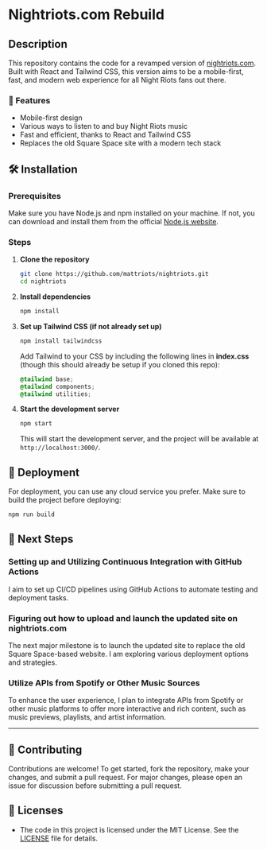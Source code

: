 # Nightriots.com Rebuild 

## Description

This repository contains the code for a revamped version of [nightriots.com](https://www.nightriots.com). Built with React and Tailwind CSS, this version aims to be a mobile-first, fast, and modern web experience for all Night Riots fans out there.

### 🌟 Features

- Mobile-first design
- Various ways to listen to and buy Night Riots music
- Fast and efficient, thanks to React and Tailwind CSS
- Replaces the old Square Space site with a modern tech stack

## 🛠️ Installation

### Prerequisites

Make sure you have Node.js and npm installed on your machine. If not, you can download and install them from the official [Node.js website](https://nodejs.org/).

### Steps

1. **Clone the repository**

    ```bash
    git clone https://github.com/mattriots/nightriots.git
    cd nightriots
    ```

2. **Install dependencies**

    ```bash
    npm install
    ```

3. **Set up Tailwind CSS (if not already set up)**

    ```bash
    npm install tailwindcss
    ```

    Add Tailwind to your CSS by including the following lines in **index.css** (though this should already be setup if you cloned this repo):

    ```css
    @tailwind base;
    @tailwind components;
    @tailwind utilities;
    ```

4. **Start the development server**

    ```bash
    npm start
    ```

    This will start the development server, and the project will be available at `http://localhost:3000/`.

## 🚀 Deployment

For deployment, you can use any cloud service you prefer. Make sure to build the project before deploying:

```bash
npm run build
```

## 🌱 Next Steps

### Setting up and Utilizing Continuous Integration with GitHub Actions
I aim to set up CI/CD pipelines using GitHub Actions to automate testing and deployment tasks.

### Figuring out how to upload and launch the updated site on nightriots.com
The next major milestone is to launch the updated site to replace the old Square Space-based website. I am exploring various deployment options and strategies.

### Utilize APIs from Spotify or Other Music Sources
To enhance the user experience, I plan to integrate APIs from Spotify or other music platforms to offer more interactive and rich content, such as music previews, playlists, and artist information.

---

## 🤝 Contributing

Contributions are welcome! To get started, fork the repository, make your changes, and submit a pull request. For major changes, please open an issue for discussion before submitting a pull request.

## 📜 Licenses

- The code in this project is licensed under the MIT License. See the [LICENSE](LICENSE) file for details.




